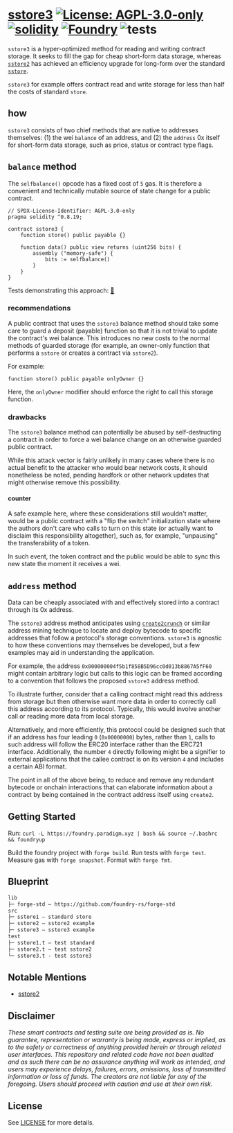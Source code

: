 # [sstore3](https://github.com/z0r0z/sstore3)  [![License: AGPL-3.0-only](https://img.shields.io/badge/License-AGPL-black.svg)](https://opensource.org/license/agpl-v3/) [![solidity](https://img.shields.io/badge/solidity-%5E0.8.26-black)](https://docs.soliditylang.org/en/v0.8.26/) [![Foundry](https://img.shields.io/badge/Built%20with-Foundry-000000.svg)](https://getfoundry.sh/) ![tests](https://github.com/z0r0z/sstore3/actions/workflows/ci.yml/badge.svg)

`sstore3` is a hyper-optimized method for reading and writing contract storage. It seeks to fill the gap for cheap short-form data storage, whereas [`sstore2`](https://github.com/0xsequence/sstore2) has achieved an efficiency upgrade for long-form over the standard [`sstore`](https://www.evm.codes/#55?fork=cancun).

`sstore3` for example offers contract read and write storage for less than half the costs of standard `store`.

## how

`sstore3` consists of two chief methods that are native to addresses themselves: (1) the wei `balance` of an address, and (2) the `address` 0x itself for short-form data storage, such as price, status or contract type flags.

## `balance` method

The `selfbalance()` opcode has a fixed cost of `5` gas. It is therefore a convenient and technically mutable source of state change for a public contract.

```solidity
// SPDX-License-Identifier: AGPL-3.0-only
pragma solidity ^0.8.19;

contract sstore3 {
    function store() public payable {}

    function data() public view returns (uint256 bits) {
        assembly ("memory-safe") {
            bits := selfbalance()
        }
    }
}
```

Tests demonstrating this approach: [📁](./test/sstore3.t.sol)

### recommendations

A public contract that uses the `sstore3` balance method should take some care to guard a deposit (payable) function so that it is not trivial to update the contract's wei balance. This introduces no new costs to the normal methods of guarded storage (for example, an owner-only function that performs a `sstore` or creates a contract via `sstore2`).

For example:

```solidity
function store() public payable onlyOwner {}
```

Here, the `onlyOwner` modifier should enforce the right to call this storage function.

### drawbacks

The `sstore3` balance method can potentially be abused by self-destructing a contract in order to force a wei balance change on an otherwise guarded public contract.

While this attack vector is fairly unlikely in many cases where there is no actual benefit to the attacker who would bear network costs, it should nonetheless be noted, pending hardfork or other network updates that might otherwise remove this possibility.

#### counter

A safe example here, where these considerations still wouldn't matter, would be a public contract with a "flip the switch" initialization state where the authors don't care who calls to turn on this state (or actually want to disclaim this responsibility altogether), such as, for example, "unpausing" the transferability of a token.

In such event, the token contract and the public would be able to sync this new state the moment it receives a wei.

## `address` method

Data can be cheaply associated with and effectively stored into a contract through its 0x address.

The `sstore3` address method anticipates using [`create2crunch`](https://github.com/0age/create2crunch) or similar address mining technique to locate and deploy bytecode to specific addresses that follow a protocol's storage conventions. `sstore3` is agnostic to how these conventions may themselves be developed, but a few examples may aid in understanding the application.

For example, the address `0x000000004f5b1f858B5D96cc0d013b8867A5fF60` might contain arbitrary logic but calls to this logic can be framed according to a convention that follows the proposed `sstore3` address method.

To illustrate further, consider that a calling contract might read this address from storage but then otherwise want more data in order to correctly call this address according to its protocol. Typically, this would involve another call or reading more data from local storage. 

Alternatively, and more efficiently, this protocol could be designed such that if an address has four leading `0` (`0x00000000`) bytes, rather than `1`, calls to such address will follow the ERC20 interface rather than the ERC721 interface. Additionally, the number `4` directly following might be a signifier to external applications that the callee contract is on its version `4` and includes a certain ABI format.

The point in all of the above being, to reduce and remove any redundant bytecode or onchain interactions that can elaborate information about a contract by being contained in the contract address itself using `create2`.

## Getting Started

Run: `curl -L https://foundry.paradigm.xyz | bash && source ~/.bashrc && foundryup`

Build the foundry project with `forge build`. Run tests with `forge test`. Measure gas with `forge snapshot`. Format with `forge fmt`.

## Blueprint

```txt
lib
├─ forge-std — https://github.com/foundry-rs/forge-std
src
├─ sstore1 — standard store
├─ sstore2 — sstore2 example
├─ sstore3 — sstore3 example
test
├─ sstore1.t — test standard
├─ sstore2.t — test sstore2
└─ sstore3.t - test sstore3
```

## Notable Mentions

- [sstore2](https://github.com/0xsequence/sstore2)

## Disclaimer

*These smart contracts and testing suite are being provided as is. No guarantee, representation or warranty is being made, express or implied, as to the safety or correctness of anything provided herein or through related user interfaces. This repository and related code have not been audited and as such there can be no assurance anything will work as intended, and users may experience delays, failures, errors, omissions, loss of transmitted information or loss of funds. The creators are not liable for any of the foregoing. Users should proceed with caution and use at their own risk.*

## License

See [LICENSE](./LICENSE) for more details.
